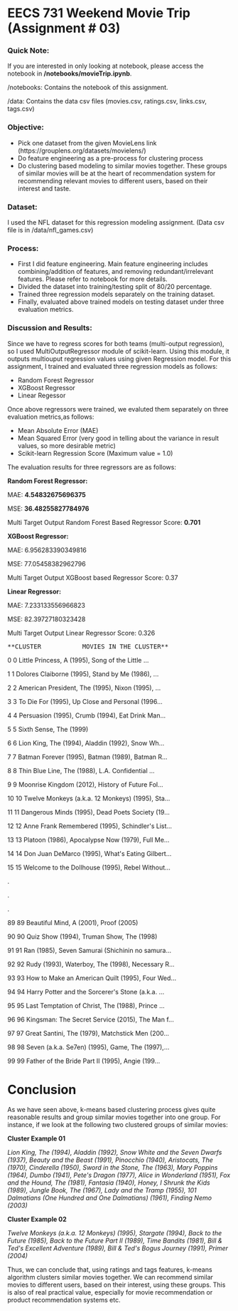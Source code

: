 # EECS 731 Weekend Movie Trip (Assignment # 03)


### Quick Note:
If you are interested in only looking at notebook, please access the notebook in **/notebooks/movieTrip.ipynb**.

/notebooks: Contains the notebook of this assignment.

/data: Contains the data csv files (movies.csv, ratings.csv, links.csv, tags.csv)

### Objective:

<ul>
<li>Pick one dataset from the given MovieLens link (https://grouplens.org/datasets/movielens/)</li>
<li>Do feature engineering as a pre-process for clustering process</li>
<li>Do clustering based modeling to similar movies together. These groups of similar movies will be at the heart of recommendation system for recommending relevant movies to different users, based on their interest and taste.</li>
</ul>

### Dataset:

I used the NFL dataset for this regression modeling assignment. (Data csv file is in /data/nfl_games.csv)

### Process:

<ul>
<li>First I did feature engineering. Main feature engineering includes combining/addition of features, and removing redundant/irrelevant features. Please refer to notebook for more details.</li>
<li>Divided the dataset into training/testing split of 80/20 percentage.</li>
<li>Trained three regression models separately on the training dataset.</li>
<li>Finally, evaluated above trained models on testing dataset under three evaluation metrics.</li>
</ul>

### Discussion and Results:
Since we have to regress scores for both teams (multi-output regression), so I used MultiOutputRegressor module of scikit-learn. Using this module, it outputs multiouput regression values using given Regression model. For this assignment, I trained and evaluated three regression models as follows:

<ul>
<li>Random Forest Regressor</li>
<li>XGBoost Regressor</li>
<li>Linear Regessor</li>
</ul>

Once above regressors were trained, we evaluted them separately on three evaluation metrics,as follows:

<ul>
<li>Mean Absolute Error (MAE)</li>
<li>Mean Squared Error (very good in telling about the variance in result values, so more desirable metric)</li>
<li>Scikit-learn Regression Score (Maximum value = 1.0) </li>
</ul>

The evaluation results for three regressors are as follows:

**Random Forest Regressor:**

MAE: **4.54832675696375**

MSE: **36.48255827784976**

Multi Target Output Random Forest Based Regressor Score: **0.701**

**XGBoost Regressor:**

MAE: 6.956283390349816

MSE: 77.05458382962796

Multi Target Output XGBoost based Regressor Score: 0.37

**Linear Regressor:**

MAE: 7.233133556966823

MSE: 82.39727180323428

Multi Target Output Linear Regressor Score: 0.326




<pre>
**CLUSTER         	MOVIES IN THE CLUSTER**
</pre>


0	0	Little Princess, A (1995), Song of the Little ...

1	1	Dolores Claiborne (1995), Stand by Me (1986), ...

2	2	American President, The (1995), Nixon (1995), ...

3	3	To Die For (1995), Up Close and Personal (1996...

4	4	Persuasion (1995), Crumb (1994), Eat Drink Man...

5	5	Sixth Sense, The (1999)

6	6	Lion King, The (1994), Aladdin (1992), Snow Wh...

7	7	Batman Forever (1995), Batman (1989), Batman R...

8	8	Thin Blue Line, The (1988), L.A. Confidential ...

9	9	Moonrise Kingdom (2012), History of Future Fol...

10	10	Twelve Monkeys (a.k.a. 12 Monkeys) (1995), Sta...

11	11	Dangerous Minds (1995), Dead Poets Society (19...

12	12	Anne Frank Remembered (1995), Schindler's List...

13	13	Platoon (1986), Apocalypse Now (1979), Full Me...

14	14	Don Juan DeMarco (1995), What's Eating Gilbert...

15	15	Welcome to the Dollhouse (1995), Rebel Without...

.

.

.

89	89	Beautiful Mind, A (2001), Proof (2005)

90	90	Quiz Show (1994), Truman Show, The (1998)

91	91	Ran (1985), Seven Samurai (Shichinin no samura...

92	92	Rudy (1993), Waterboy, The (1998), Necessary R...

93	93	How to Make an American Quilt (1995), Four Wed...

94	94	Harry Potter and the Sorcerer's Stone (a.k.a. ...

95	95	Last Temptation of Christ, The (1988), Prince ...

96	96	Kingsman: The Secret Service (2015), The Man f...

97	97	Great Santini, The (1979), Matchstick Men (200...

98	98	Seven (a.k.a. Se7en) (1995), Game, The (1997),...

99	99	Father of the Bride Part II (1995), Angie (199...





# Conclusion

As we have seen above, k-means based clustering process gives quite reasonable results and group similar movies together into one group. For instance, if we look at the following two clustered groups of similar movies:

**Cluster Example 01**

*Lion King, The (1994), Aladdin (1992), Snow White and the Seven Dwarfs (1937), Beauty and the Beast (1991), Pinocchio (1940), Aristocats, The (1970), Cinderella (1950), Sword in the Stone, The (1963), Mary Poppins (1964), Dumbo (1941), Pete's Dragon (1977), Alice in Wonderland (1951), Fox and the Hound, The (1981), Fantasia (1940), Honey, I Shrunk the Kids (1989), Jungle Book, The (1967), Lady and the Tramp (1955), 101 Dalmatians (One Hundred and One Dalmatians) (1961), Finding Nemo (2003)*

**Cluster Example 02**

*Twelve Monkeys (a.k.a. 12 Monkeys) (1995), Stargate (1994), Back to the Future (1985), Back to the Future Part II (1989), Time Bandits (1981), Bill & Ted's Excellent Adventure (1989), Bill & Ted's Bogus Journey (1991), Primer (2004)* 

Thus, we can conclude that, using ratings and tags features, k-means algorithm clusters similar movies together. We can recommend similar movies to different users, based on their interest, using these groups. This is also of real practical value, especially for movie recommendation or product recommendation systems etc.







